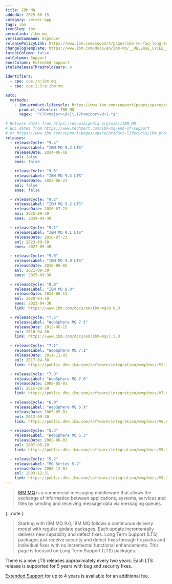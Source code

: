 ```yaml
---
title: IBM MQ
addedAt: 2025-08-15
category: server-app
tags: ibm
iconSlug: ibm
permalink: /ibm-mq
versionCommand: dspmqver
releasePolicyLink: https://www.ibm.com/support/pages/ibm-mq-faq-long-term-support-and-continuous-delivery-releases
changelogTemplate: https://www.ibm.com/docs/en/ibm-mq/__RELEASE_CYCLE__.x
latestColumn: false
eolColumn: Support
eoesColumn: Extended Support
staleReleaseThresholdYears: 4

identifiers:
  - cpe: cpe:/a:ibm:mq
  - cpe: cpe:2.3:a:ibm:mq

auto:
  methods:
    - ibm-product-lifecycle: https://www.ibm.com/support/pages/space/product-lifecycle/ibm_product_lifecycle_list.csv
      product_selector: IBM MQ
      regex: '^(?P<major>\d+)\.(?P<minor>\d+).*$'

# Release dates from https://en.wikipedia.org/wiki/IBM_MQ.
# EOL dates from https://www.techzert.com/ibm-mq-end-of-support
# or https://www.ibm.com/support/pages/space/product-lifecycle/ibm_product_lifecycle_list.csv.
releases:
  - releaseCycle: "9.4"
    releaseLabel: "IBM MQ 9.3 LTS"
    releaseDate: 2024-06-18
    eol: false
    eoes: false

  - releaseCycle: "9.3"
    releaseLabel: "IBM MQ 9.3 LTS"
    releaseDate: 2022-06-23
    eol: false
    eoes: false

  - releaseCycle: "9.2"
    releaseLabel: "IBM MQ 9.2 LTS"
    releaseDate: 2020-07-23
    eol: 2025-09-30
    eoes: 2029-09-30

  - releaseCycle: "9.1"
    releaseLabel: "IBM MQ 9.1 LTS"
    releaseDate: 2018-07-23
    eol: 2023-09-30
    eoes: 2027-09-30

  - releaseCycle: "9.0"
    releaseLabel: "IBM MQ 9.0 LTS"
    releaseDate: 2016-06-02
    eol: 2021-09-30
    eoes: 2025-09-30

  - releaseCycle: "8.0"
    releaseLabel: "IBM MQ 8.0"
    releaseDate: 2014-06-13
    eol: 2020-04-30
    eoes: 2023-04-30
    link: https://www.ibm.com/docs/en/ibm-mq/8.0.0

  - releaseCycle: "7.5"
    releaseLabel: "WebSphere MQ 7.5"
    releaseDate: 2012-06-15
    eol: 2018-04-30
    link: https://www.ibm.com/docs/en/ibm-mq/7.5.0

  - releaseCycle: "7.1"
    releaseLabel: "WebSphere MQ 7.1"
    releaseDate: 2011-11-01
    eol: 2017-04-30
    link: https://public.dhe.ibm.com/software/integration/wmq/docs/V7.1/

  - releaseCycle: "7.0"
    releaseLabel: "WebSphere MQ 7.0"
    releaseDate: 2008-05-01
    eol: 2015-09-30
    link: https://public.dhe.ibm.com/software/integration/wmq/docs/V7.0/

  - releaseCycle: "6.0"
    releaseLabel: "WebSphere MQ 6.X"
    releaseDate: 2005-05-01
    eol: 2012-09-30
    link: https://public.dhe.ibm.com/software/integration/wmq/docs/V6.0/

  - releaseCycle: "5.3"
    releaseLabel: "WebSphere MQ 5.3"
    releaseDate: 2002-06-01
    eol: 2007-09-28
    link: https://public.dhe.ibm.com/software/integration/wmq/docs/V5.3/

  - releaseCycle: "5.2"
    releaseLabel: "MQ Series 5.2"
    releaseDate: 2000-12-01
    eol: 2003-12-31
    link: https://public.dhe.ibm.com/software/integration/wmq/docs/V5.2/
---
```


> [IBM MQ](https://www.ibm.com/products/mq) is a commercial messaging middleware that allows the exchange of information
> between applications, systems, services and files by sending and receiving message data via messaging queues.

{: .note }

> Starting with IBM MQ 9.0, IBM MQ follows a continuous delivery model with regular update packages.
> Each update incrementally delivers new capability and defect fixes.
> Long Term Support (LTS) packages just receive security and defect fixes through fix packs and individual fixes with no incremental functional enhancements.
> This page is focused on Long Term Support (LTS) packages.

There is a new LTS releases approximately every two years.
Each LTS release is supported for 5 years with bug and security fixes.

[Extended Support](https://www.ibm.com/support/pages/node/7008589) for up to 4 years is available for an additional fee.
